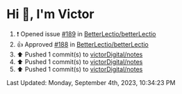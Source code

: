 <h1>Hi 👋, I'm Victor </h1>

<!--RECENT_ACTIVITY:start-->
1. ❗️ Opened issue [#189](https://github.com/BetterLectio/betterLectio/issues/189) in [BetterLectio/betterLectio](https://github.com/BetterLectio/betterLectio)<br>
2. 👍 Approved [#188](https://github.com/BetterLectio/betterLectio/pull/188#pullrequestreview-1609593171) in [BetterLectio/betterLectio](https://github.com/BetterLectio/betterLectio)<br>
3. ⬆️ Pushed 1 commit(s) to [victorDigital/notes](https://github.com/victorDigital/notes)<br>
4. ⬆️ Pushed 1 commit(s) to [victorDigital/notes](https://github.com/victorDigital/notes)<br>
5. ⬆️ Pushed 1 commit(s) to [victorDigital/notes](https://github.com/victorDigital/notes)<br>
<!--RECENT_ACTIVITY:end-->

<!--RECENT_ACTIVITY:last_update-->
Last Updated: Monday, September 4th, 2023, 10:34:23 PM
<!--RECENT_ACTIVITY:last_update_end-->
